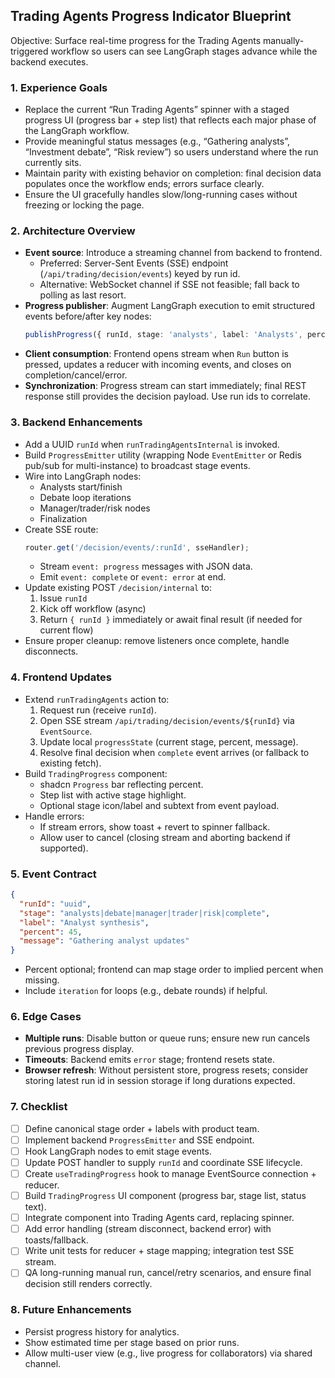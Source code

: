 ## Trading Agents Progress Indicator Blueprint

Objective: Surface real-time progress for the Trading Agents manually-triggered workflow so users can see LangGraph stages advance while the backend executes.

### 1. Experience Goals
- Replace the current “Run Trading Agents” spinner with a staged progress UI (progress bar + step list) that reflects each major phase of the LangGraph workflow.
- Provide meaningful status messages (e.g., “Gathering analysts”, “Investment debate”, “Risk review”) so users understand where the run currently sits.
- Maintain parity with existing behavior on completion: final decision data populates once the workflow ends; errors surface clearly.
- Ensure the UI gracefully handles slow/long-running cases without freezing or locking the page.

### 2. Architecture Overview
- **Event source**: Introduce a streaming channel from backend to frontend.
  - Preferred: Server-Sent Events (SSE) endpoint (`/api/trading/decision/events`) keyed by run id.
  - Alternative: WebSocket channel if SSE not feasible; fall back to polling as last resort.
- **Progress publisher**: Augment LangGraph execution to emit structured events before/after key nodes:
  ```ts
  publishProgress({ runId, stage: 'analysts', label: 'Analysts', percent: 25 })
  ```
- **Client consumption**: Frontend opens stream when `Run` button is pressed, updates a reducer with incoming events, and closes on completion/cancel/error.
- **Synchronization**: Progress stream can start immediately; final REST response still provides the decision payload. Use run ids to correlate.

### 3. Backend Enhancements
- Add a UUID `runId` when `runTradingAgentsInternal` is invoked.
- Build `ProgressEmitter` utility (wrapping Node `EventEmitter` or Redis pub/sub for multi-instance) to broadcast stage events.
- Wire into LangGraph nodes:
  - Analysts start/finish
  - Debate loop iterations
  - Manager/trader/risk nodes
  - Finalization
- Create SSE route:
  ```ts
  router.get('/decision/events/:runId', sseHandler);
  ```
  - Stream `event: progress` messages with JSON data.
  - Emit `event: complete` or `event: error` at end.
- Update existing POST `/decision/internal` to:
  1. Issue `runId`
  2. Kick off workflow (async)
  3. Return `{ runId }` immediately or await final result (if needed for current flow)
- Ensure proper cleanup: remove listeners once complete, handle disconnects.

### 4. Frontend Updates
- Extend `runTradingAgents` action to:
  1. Request run (receive `runId`).
  2. Open SSE stream `/api/trading/decision/events/${runId}` via `EventSource`.
  3. Update local `progressState` (current stage, percent, message).
  4. Resolve final decision when `complete` event arrives (or fallback to existing fetch).
- Build `TradingProgress` component:
  - shadcn `Progress` bar reflecting percent.
  - Step list with active stage highlight.
  - Optional stage icon/label and subtext from event payload.
- Handle errors:
  - If stream errors, show toast + revert to spinner fallback.
  - Allow user to cancel (closing stream and aborting backend if supported).

### 5. Event Contract
```json
{
  "runId": "uuid",
  "stage": "analysts|debate|manager|trader|risk|complete",
  "label": "Analyst synthesis",
  "percent": 45,
  "message": "Gathering analyst updates"
}
```
- Percent optional; frontend can map stage order to implied percent when missing.
- Include `iteration` for loops (e.g., debate rounds) if helpful.

### 6. Edge Cases
- **Multiple runs**: Disable button or queue runs; ensure new run cancels previous progress display.
- **Timeouts**: Backend emits `error` stage; frontend resets state.
- **Browser refresh**: Without persistent store, progress resets; consider storing latest run id in session storage if long durations expected.

### 7. Checklist
- [ ] Define canonical stage order + labels with product team.
- [ ] Implement backend `ProgressEmitter` and SSE endpoint.
- [ ] Hook LangGraph nodes to emit stage events.
- [ ] Update POST handler to supply `runId` and coordinate SSE lifecycle.
- [ ] Create `useTradingProgress` hook to manage EventSource connection + reducer.
- [ ] Build `TradingProgress` UI component (progress bar, stage list, status text).
- [ ] Integrate component into Trading Agents card, replacing spinner.
- [ ] Add error handling (stream disconnect, backend error) with toasts/fallback.
- [ ] Write unit tests for reducer + stage mapping; integration test SSE stream.
- [ ] QA long-running manual run, cancel/retry scenarios, and ensure final decision still renders correctly.

### 8. Future Enhancements
- Persist progress history for analytics.
- Show estimated time per stage based on prior runs.
- Allow multi-user view (e.g., live progress for collaborators) via shared channel.
